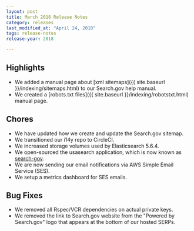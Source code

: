 ```yaml
---
layout: post
title: March 2018 Release Notes
category: releases
last_modified_at: "April 24, 2018"
tags: release-notes
release-year: 2018

---
```


## Highlights
* We added a manual page about [xml sitemaps]({{ site.baseurl }}/indexing/sitemaps.html) to our Search.gov help manual.
* We created a [robots.txt files]({{ site.baseurl }}/indexing/robotstxt.html) manual page.

## Chores
* We have updated how we create and update the Search.gov sitemap.
* We transitioned our i14y repo to CircleCI.
* We increased storage volumes used by Elasticsearch 5.6.4.
* We open-sourced the usasearch application, which is now known as [search-gov](https://github.com/GSA/search-gov).
* We are now sending our email notifications via AWS Simple Email Service (SES).
* We setup a metrics dashboard for SES emails.

## Bug Fixes
* We removed all Rspec/VCR dependencies on actual private keys.
* We removed the link to Search.gov website from the "Powered by Search.gov" logo that appears at the bottom of our hosted SERPs.

